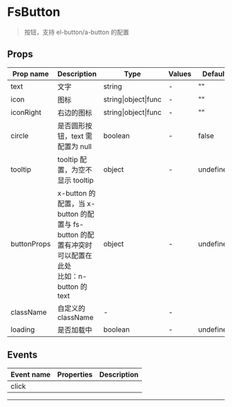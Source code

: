 # FsButton

> 按钮，支持 el-button/a-button 的配置

## Props

| Prop name   | Description                                                                                             | Type                 | Values | Default   |
| ----------- | ------------------------------------------------------------------------------------------------------- | -------------------- | ------ | --------- |
| text        | 文字                                                                                                    | string               | -      | ""        |
| icon        | 图标                                                                                                    | string\|object\|func | -      | ""        |
| iconRight   | 右边的图标                                                                                              | string\|object\|func | -      | ""        |
| circle      | 是否圆形按钮，text 需配置为 null                                                                        | boolean              | -      | false     |
| tooltip     | tooltip 配置，为空不显示 tooltip                                                                        | object               | -      | undefined |
| buttonProps | x-button 的配置，当 x-button 的配置与 fs-button 的配置有冲突时可以配置在此处<br/>比如：n-button 的 text | object               | -      | undefined |
| className   | 自定义的 className                                                                                      | -                    | -      |           |
| loading     | 是否加载中                                                                                              | boolean              | -      | undefined |

## Events

| Event name | Properties | Description |
| ---------- | ---------- | ----------- |
| click      |            |

---
